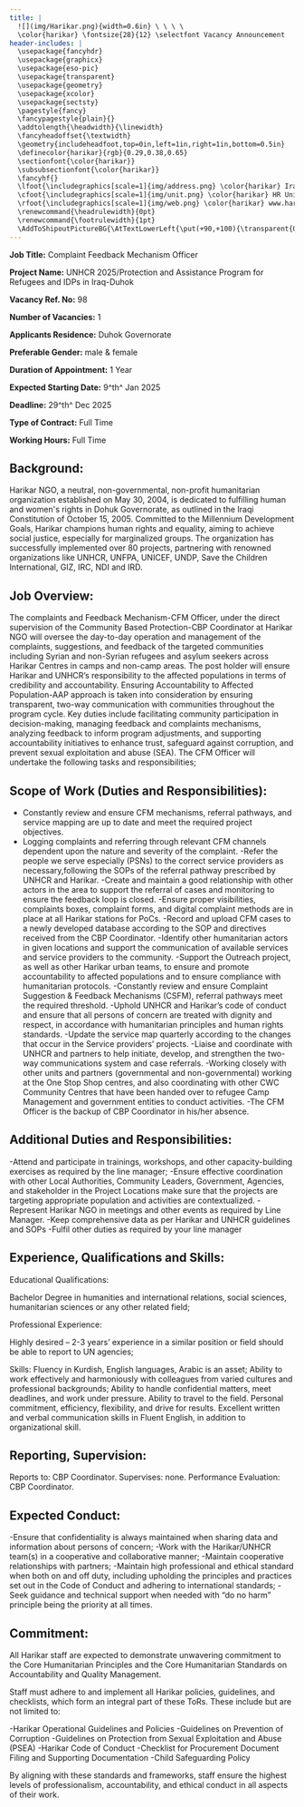 ```yaml
---
title: |
  ![](img/Harikar.png){width=0.6in} \ \ \ \
  \color{harikar} \fontsize{28}{12} \selectfont Vacancy Announcement
header-includes: |
  \usepackage{fancyhdr}
  \usepackage{graphicx}
  \usepackage{eso-pic}
  \usepackage{transparent}
  \usepackage{geometry}
  \usepackage{xcolor}
  \usepackage{sectsty}
  \pagestyle{fancy}
  \fancypagestyle{plain}{}
  \addtolength{\headwidth}{\linewidth}
  \fancyheadoffset{\textwidth}
  \geometry{includeheadfoot,top=0in,left=1in,right=1in,bottom=0.5in}
  \definecolor{harikar}{rgb}{0.29,0.38,0.65}
  \sectionfont{\color{harikar}}
  \subsubsectionfont{\color{harikar}}
  \fancyhf{}
  \lfoot{\includegraphics[scale=1]{img/address.png} \color{harikar} Iraq-Kurdistan – Duhok \\ \ \ \ \ Medya – Str. / Australia   }
  \cfoot{\includegraphics[scale=1]{img/unit.png} \color{harikar} HR Unit \ \ \ \ \ \ \ \ \ \ \ \ \ \includegraphics[scale=1]{img/phone.png} 0751 414 8317}
  \rfoot{\includegraphics[scale=1]{img/web.png} \color{harikar} www.harikar.org}
  \renewcommand{\headrulewidth}{0pt}
  \renewcommand{\footrulewidth}{1pt}
  \AddToShipoutPictureBG{\AtTextLowerLeft{\put(+90,+100){\transparent{0.1}\includegraphics[width=4in]{img/Harikar.png}}}}
---
```


**Job Title:**  Complaint Feedback Mechanism Officer

**Project Name:**  UNHCR 2025/Protection and Assistance Program for Refugees and IDPs in Iraq-Duhok

**Vacancy Ref. No:** 98

**Number of Vacancies:** 1

**Applicants Residence:** Duhok Governorate

**Preferable Gender:** male & female

**Duration of Appointment:** 1 Year

**Expected Starting Date:** 9^th^ Jan 2025

**Deadline:** 29^th^ Dec 2025

**Type of Contract:** Full Time

**Working Hours:** Full Time

## Background:

Harikar NGO, a neutral, non-governmental, non-profit humanitarian organization established on May
30, 2004, is dedicated to fulfilling human and women's rights in Dohuk Governorate, as outlined in the
Iraqi Constitution of October 15, 2005. Committed to the Millennium Development Goals, Harikar
champions human rights and equality, aiming to achieve social justice, especially for marginalized groups. The organization has successfully implemented over 80 projects, partnering with renowned organizations like UNHCR, UNFPA, UNICEF, UNDP, Save the Children International, GIZ, IRC, NDI and IRD.


## Job Overview: 

The complaints and Feedback Mechanism-CFM Officer, under the direct supervision of the Community Based Protection-CBP Coordinator at Harikar NGO will oversee the day-to-day operation and management of the complaints, suggestions, and feedback of the targeted communities including Syrian and non-Syrian refugees and asylum seekers across Harikar Centres in camps and non-camp areas. The post holder will ensure Harikar and UNHCR’s responsibility to the affected populations in terms of credibility and accountability. Ensuring Accountability to Affected Population-AAP approach is taken into consideration by ensuring transparent, two-way communication with communities throughout the program cycle. Key duties include facilitating community participation in decision-making, managing feedback and complaints mechanisms, analyzing feedback to inform program adjustments, and supporting accountability initiatives to enhance trust, safeguard against corruption, and prevent sexual exploitation and abuse (SEA). The CFM Officer will undertake the following tasks and responsibilities;

## Scope of Work (Duties and Responsibilities):

- Constantly review and ensure CFM mechanisms, referral pathways, and service mapping are up to date and meet the required project objectives.
- Logging complaints and referring through relevant CFM channels dependent upon the nature and severity of the complaint.
-Refer the people we serve especially (PSNs) to the correct service providers as necessary,following the SOPs of the referral pathway prescribed by UNHCR and Harikar.
-Create and maintain a good relationship with other actors in the area to support the referral of cases and monitoring to ensure the feedback loop is closed.
-Ensure proper visibilities, complaints boxes, complaint forms, and digital complaint methods are in place at all Harikar stations for PoCs. 
-Record and upload CFM cases to a newly developed database according to the SOP and directives received from the CBP Coordinator.
-Identify other humanitarian actors in given locations and support the communication of available services and service providers to the community.
-Support the Outreach project, as well as other Harikar urban teams, to ensure and promote accountability to affected populations and to ensure compliance with humanitarian protocols.
-Constantly review and ensure Complaint Suggestion & Feedback Mechanisms (CSFM), referral pathways meet the required threshold.
-Uphold UNHCR and Harikar’s code of conduct and ensure that all persons of concern are treated with dignity and respect, in accordance with humanitarian principles and human rights standards.
-Update the service map quarterly according to the changes that occur in the Service providers’ projects.
-Liaise and coordinate with UNHCR and partners to help initiate, develop, and strengthen the two-way communications system and case referrals.
-Working closely with other units and partners (governmental and non-governmental) working at the One Stop Shop centres, and also coordinating with other CWC Community Centres that have been handed over to refugee Camp Management and government entities to conduct activities.
-The CFM Officer is the backup of CBP Coordinator in his/her absence.

## Additional Duties and Responsibilities:

-Attend and participate in trainings, workshops, and other capacity-building exercises as required by the line manager;
-Ensure effective coordination with other Local Authorities, Community Leaders, Government, Agencies, and stakeholder in the Project Locations make sure that the projects are targeting appropriate population and activities are contextualized.
-Represent Harikar NGO in meetings and other events as required by Line Manager.
-Keep comprehensive data as per Harikar and UNHCR guidelines and SOPs
-Fulfil other duties as required by your line manager

## Experience, Qualifications and Skills:

Educational Qualifications:

Bachelor Degree in humanities and international relations, social sciences, humanitarian sciences or any other related field; 

Professional Experience:

Highly desired – 2-3 years’ experience in a similar position or field should be able to report to UN agencies;

Skills:
Fluency in Kurdish, English languages, Arabic is an asset;
Ability to work effectively and harmoniously with colleagues from varied cultures and professional backgrounds; 
Ability to handle confidential matters, meet deadlines, and work under pressure.
Ability to travel to the field.
Personal commitment, efficiency, flexibility, and drive for results.
Excellent written and verbal communication skills in Fluent English, in addition to organizational skill.

## Reporting, Supervision:
Reports to: CBP Coordinator.
Supervises: none.
Performance Evaluation: CBP Coordinator.

## Expected Conduct: 

-Ensure that confidentiality is always maintained when sharing data and information about persons of concern;
-Work with the Harikar/UNHCR team(s) in a cooperative and collaborative manner;
-Maintain cooperative relationships with partners;
-Maintain high professional and ethical standard when both on and off duty, including upholding the principles and practices set out in the Code of Conduct and adhering to international standards;
-Seek guidance and technical support when needed with “do no harm” principle being the priority at all times.

## Commitment: 

All Harikar staff are expected to demonstrate unwavering commitment to the Core Humanitarian Principles and the Core Humanitarian Standards on Accountability and Quality Management.

Staff must adhere to and implement all Harikar policies, guidelines, and checklists, which form an integral part of these ToRs. These include but are not limited to:

-Harikar Operational Guidelines and Policies
-Guidelines on Prevention of Corruption
-Guidelines on Protection from Sexual Exploitation and Abuse (PSEA)
-Harikar Code of Conduct
-Checklist for Procurement Document Filing and Supporting Documentation
-Child Safeguarding Policy


By aligning with these standards and frameworks, staff ensure the highest levels of professionalism, accountability, and ethical conduct in all aspects of their work.